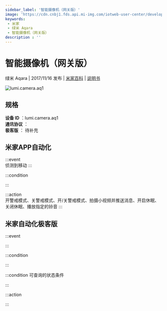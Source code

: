 ```yaml
---
sidebar_label: '智能摄像机（网关版）'
image: 'https://cdn.cnbj1.fds.api.mi-img.com/iotweb-user-center/developer_1679067441883up3yGehx.png?GalaxyAccessKeyId=AKVGLQWBOVIRQ3XLEW&Expires=9223372036854775807&Signature=EmcD56fpNZCY44t9sz9k3/aLxEY='
keywords: 
 - 米家
 - 绿米 Aqara
 - 智能摄像机（网关版）
description : ''
---
```

# 智能摄像机（网关版）

绿米 Aqara | 2017/11/16 发布 | [米家百科](https://home.mi.com/webapp/content/baike/product/index.html?model=lumi.camera.aq1) | [说明书](https://home.mi.com/views/introduction.html?model=lumi.camera.aq1&region=cn)

![lumi.camera.aq1](https://cdn.cnbj1.fds.api.mi-img.com/iotweb-user-center/developer_1679067441883up3yGehx.png?GalaxyAccessKeyId=AKVGLQWBOVIRQ3XLEW&Expires=9223372036854775807&Signature=EmcD56fpNZCY44t9sz9k3/aLxEY=)

## 规格  
> 
**设备 ID** ：lumi.camera.aq1  
**通讯协议** ：  
**极客版**  ： 待补充 


## 米家APP自动化  

:::event  
侦测到移动
:::

:::condition  

:::

:::action   
开警戒模式、关警戒模式、开/关警戒模式、拍摄小视频并推送消息、开启休眠、关闭休眠、播放指定的铃音
:::

## 米家自动化极客版  

:::event  

:::

:::condition  

:::

:::condition 可查询的状态条件  

:::

:::action  

:::

        

